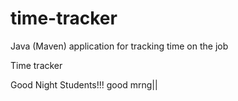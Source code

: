 # time-tracker
Java (Maven) application for tracking time on the job

Time tracker

Good Night Students!!!
good mrng||

